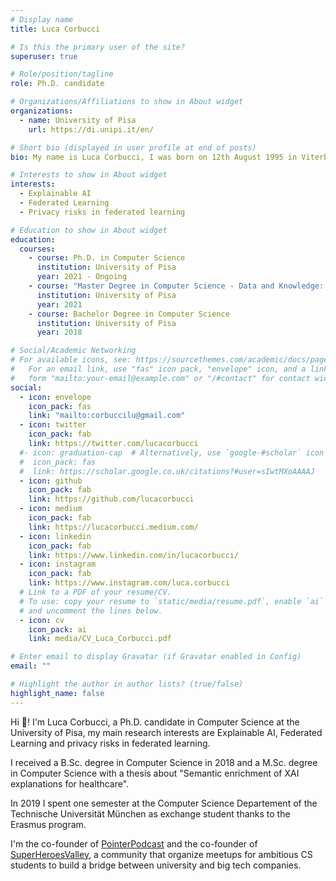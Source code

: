 ```yaml
---
# Display name
title: Luca Corbucci

# Is this the primary user of the site?
superuser: true

# Role/position/tagline
role: Ph.D. candidate

# Organizations/Affiliations to show in About widget
organizations:
  - name: University of Pisa
    url: https://di.unipi.it/en/

# Short bio (displayed in user profile at end of posts)
bio: My name is Luca Corbucci, I was born on 12th August 1995 in Viterbo. I’m a PhD candidate in Computer Science at the University of Pisa.

# Interests to show in About widget
interests:
  - Explainable AI
  - Federated Learning
  - Privacy risks in federated learning

# Education to show in About widget
education:
  courses:
    - course: Ph.D. in Computer Science
      institution: University of Pisa
      year: 2021 - Ongoing
    - course: "Master Degree in Computer Science - Data and Knowledge: Science and Technologies curriculum"
      institution: University of Pisa
      year: 2021
    - course: Bachelor Degree in Computer Science
      institution: University of Pisa
      year: 2018

# Social/Academic Networking
# For available icons, see: https://sourcethemes.com/academic/docs/page-builder/#icons
#   For an email link, use "fas" icon pack, "envelope" icon, and a link in the
#   form "mailto:your-email@example.com" or "/#contact" for contact widget.
social:
  - icon: envelope
    icon_pack: fas
    link: "mailto:corbuccilu@gmail.com"
  - icon: twitter
    icon_pack: fab
    link: https://twitter.com/lucacorbucci
  #- icon: graduation-cap  # Alternatively, use `google-#scholar` icon from `ai` icon pack
  #  icon_pack: fas
  #  link: https://scholar.google.co.uk/citations?#user=sIwtMXoAAAAJ
  - icon: github
    icon_pack: fab
    link: https://github.com/lucacorbucci
  - icon: medium
    icon_pack: fab
    link: https://lucacorbucci.medium.com/
  - icon: linkedin
    icon_pack: fab
    link: https://www.linkedin.com/in/lucacorbucci/
  - icon: instagram
    icon_pack: fab
    link: https://www.instagram.com/luca.corbucci
  # Link to a PDF of your resume/CV.
  # To use: copy your resume to `static/media/resume.pdf`, enable `ai` icons in `params.toml`,
  # and uncomment the lines below.
  - icon: cv
    icon_pack: ai
    link: media/CV_Luca_Corbucci.pdf

# Enter email to display Gravatar (if Gravatar enabled in Config)
email: ""

# Highlight the author in author lists? (true/false)
highlight_name: false
---
```


Hi 👋! I'm Luca Corbucci, a Ph.D. candidate in Computer Science at the University of Pisa, my main research interests are Explainable AI, Federated Learning and privacy risks in federated learning.

I received a B.Sc. degree in Computer Science in 2018 and a M.Sc. degree in Computer Science with a thesis about "Semantic enrichment of XAI explanations for healthcare".

In 2019 I spent one semester at the Computer Science Departement of the Technische Universität München as exchange student thanks to the Erasmus program.

I'm the co-founder of [PointerPodcast](https://pointerpodcast.it/) and the co-founder of [SuperHeroesValley](https://www.superheroesvalley.fun/), a community that organize meetups for ambitious CS students to build a bridge between university and big tech companies.

<!---{{< icon name="download" pack="fas" >}} Download my {{< staticref "media/demo_resume.pdf" "newtab" >}}resumé{{< /staticref >}}--->
